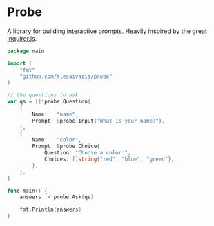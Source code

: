 # Probe
A library for building interactive prompts. Heavily inspired by the great [inquirer.js](https://github.com/SBoudrias/Inquirer.js/).

```go
package main

import (
    "fmt"
    "github.com/alecaivazis/probe"
)

// the questions to ask
var qs = []*probe.Question{
    {
        Name:   "name",
        Prompt: &probe.Input{"What is your name?"},
    },
    {
        Name:   "color",
        Prompt: &probe.Choice{
            Question: "Choose a color:",
            Choices: []string{"red", "blue", "green"},
        },
    },
}

func main() {
    answers := probe.Ask(qs)

    fmt.Println(answers)
}
```

